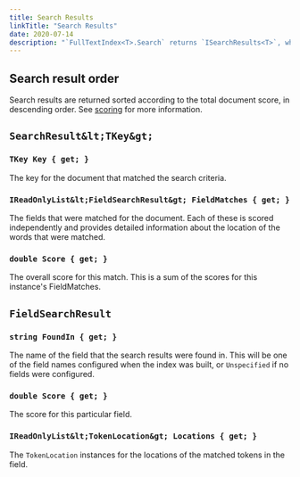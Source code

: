 ```yaml
---
title: Search Results
linkTitle: "Search Results"
date: 2020-07-14
description: "`FullTextIndex<T>.Search` returns `ISearchResults<T>`, which implements `IEnumerable<SearchResult<T>>` and provides other utilities for processing the matched search locations further."
---
```


## Search result order

Search results are returned sorted according to the total document score, in descending order. See [scoring](./scoring) for more information.

## `SearchResult&lt;TKey&gt;`

### `TKey Key { get; }`

The key for the document that matched the search criteria.

### `IReadOnlyList&lt;FieldSearchResult&gt; FieldMatches { get; }`

The fields that were matched for the document. Each of these is scored independently and provides detailed information
about the location of the words that were matched.

### `double Score { get; }`

The overall score for this match. This is a sum of the scores for this instance's FieldMatches.

## `FieldSearchResult`

### `string FoundIn { get; }`

The name of the field that the search results were found in. This will be one of the field names configured when the index was built, or `Unspecified` if no fields were configured.

### `double Score { get; }`

The score for this particular field.

### `IReadOnlyList&lt;TokenLocation&gt; Locations { get; }`

The `TokenLocation` instances for the locations of the matched tokens in the field.
